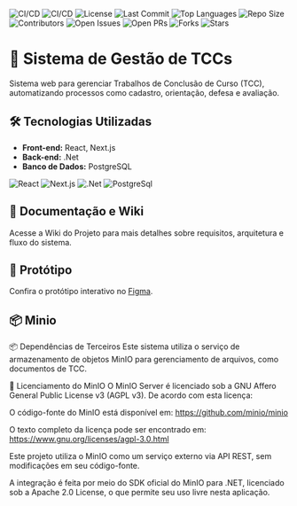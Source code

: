 ![CI/CD](https://github.com/ifpebj-ti/gestao-tccs/actions/workflows/production-back.yml/badge.svg)
![CI/CD](https://github.com/ifpebj-ti/gestao-tccs/actions/workflows/production-front.yml/badge.svg)
![License](https://img.shields.io/github/license/ifpebj-ti/gestao-tccs)
![Last Commit](https://img.shields.io/github/last-commit/ifpebj-ti/gestao-tccs)
![Top Languages](https://img.shields.io/github/languages/top/ifpebj-ti/gestao-tccs)
![Repo Size](https://img.shields.io/github/repo-size/ifpebj-ti/gestao-tccs)
![Contributors](https://img.shields.io/github/contributors/ifpebj-ti/gestao-tccs)
![Open Issues](https://img.shields.io/github/issues/ifpebj-ti/gestao-tccs)
![Open PRs](https://img.shields.io/github/issues-pr/ifpebj-ti/gestao-tccs)
![Forks](https://img.shields.io/github/forks/ifpebj-ti/gestao-tccs)
![Stars](https://img.shields.io/github/stars/ifpebj-ti/gestao-tccs)
<!-- COVERAGE_BADGE -->

<!--![Tags Versions](https://img.shields.io/github/v/tag/ifpebj-ti/gestao-tccs)--> <!--Adicionar caso o sistema venha a ter versões separadas por tags-->

# 📘 Sistema de Gestão de TCCs

Sistema web para gerenciar Trabalhos de Conclusão de Curso (TCC), automatizando processos como cadastro, orientação, defesa e avaliação.

## 🛠 Tecnologias Utilizadas

- **Front-end:** React, Next.js
- **Back-end:** .Net
- **Banco de Dados:** PostgreSQL

![React](https://img.shields.io/badge/React-20232A?style=for-the-badge&logo=react&logoColor=61DAFB) ![Next.js](https://img.shields.io/badge/Next.js-000000?style=for-the-badge&logo=nextdotjs&logoColor=white) ![.Net](https://img.shields.io/badge/.NET-5C2D91?style=for-the-badge&logo=.net&logoColor=white) ![PostgreSql](https://img.shields.io/badge/postgresql-4169e1?style=for-the-badge&logo=postgresql&logoColor=white)

## 📖 Documentação e Wiki

Acesse a Wiki do Projeto para mais detalhes sobre requisitos, arquitetura e fluxo do sistema.

## 🎨 Protótipo

Confira o protótipo interativo no [Figma](https://www.figma.com/design/gaL3ToIzCBEcyh09FpyXE1/Gest%C3%A3o-de-TCCs---Gov.BR?node-id=4002-2726&t=aqQQCIGpvvDAxGUC-1).

## 📦 Minio

📦 Dependências de Terceiros
Este sistema utiliza o serviço de armazenamento de objetos MinIO para gerenciamento de arquivos, como documentos de TCC.

📜 Licenciamento do MinIO
O MinIO Server é licenciado sob a GNU Affero General Public License v3 (AGPL v3).
De acordo com esta licença:

O código-fonte do MinIO está disponível em: https://github.com/minio/minio

O texto completo da licença pode ser encontrado em: https://www.gnu.org/licenses/agpl-3.0.html

Este projeto utiliza o MinIO como um serviço externo via API REST, sem modificações em seu código-fonte.

A integração é feita por meio do SDK oficial do MinIO para .NET, licenciado sob a Apache 2.0 License, o que permite seu uso livre nesta aplicação.
